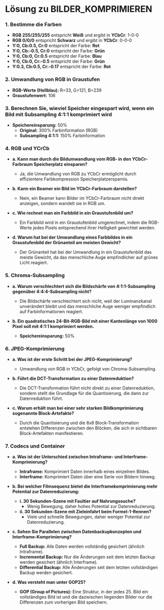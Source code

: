 # Lösung zu BILDER_KOMPRIMIEREN

### 1. Bestimme die Farben

- **RGB 255/255/255** entspricht **Weiß** und ergibt in **YCbCr**: 1-0-0
- **RGB 0/0/0** entspricht **Schwarz** und ergibt in **YCbCr**: 0-0-0
- **Y:0, Cb:0.5, Cr:0** entspricht der Farbe: **Rot**
- **Y:0, Cb:-0.5, Cr:0** entspricht der Farbe: **Grün**
- **Y:0, Cb:0, Cr:0.5** entspricht der Farbe: **Blau**
- **Y:0, Cb:0, Cr:-0.5** entspricht der Farbe: **Grün**
- **Y:0.3, Cb:0.5, Cr:-0.17** entspricht der Farbe: **Rot**

### 2. Umwandlung von RGB in Graustufen

- **RGB-Werte (Hellblau):** R=33, G=121, B=239
- **Graustufenwert:** 106

### 3. Berechnen Sie, wieviel Speicher eingespart wird, wenn ein Bild mit Subsampling 4:1:1 komprimiert wird

- **Speichereinsparung:** 50%
  - **Original:** 300% Farbinformation (RGB)
  - **Subsampling 4:1:1:** 150% Farbinformation

### 4. RGB und YCrCb

- **a. Kann man durch die Bildumwandlung vom RGB- in den YCbCr-Farbraum Speicherplatz einsparen?**
  - Ja, die Umwandlung von RGB zu YCbCr ermöglicht durch effizientere Farbkompression Speicherplatzersparnis.

- **b. Kann ein Beamer ein Bild im YCbCr-Farbraum darstellen?**
  - Nein, ein Beamer kann Bilder im YCbCr-Farbraum nicht direkt anzeigen, sondern wandelt sie in RGB um.

- **c. Wie rechnet man ein Farbbild in ein Graustufenbild um?**
  - Ein Farbbild wird in ein Graustufenbild umgerechnet, indem die RGB-Werte jedes Pixels entsprechend ihrer Helligkeit gewichtet werden.

- **d. Warum hat bei der Umwandlung eines Farbbildes in ein Graustufenbild der Grünanteil am meisten Gewicht?**
  - Der Grünanteil hat bei der Umwandlung in ein Graustufenbild das meiste Gewicht, da das menschliche Auge empfindlicher auf grünes Licht reagiert.

### 5. Chroma-Subsampling

- **a. Warum verschlechtert sich die Bildschärfe von 4:1:1-Subsampling gegenüber 4:4:4-Subsampling nicht?**
  - Die Bildschärfe verschlechtert sich nicht, weil der Luminanzkanal unverändert bleibt und das menschliche Auge weniger empfindlich auf Farbinformationen reagiert.

- **b. Ein quadratisches 24-Bit-RGB-Bild mit einer Kantenlänge von 1000 Pixel soll mit 4:1:1 komprimiert werden.**
  - **Speichereinsparung:** 50%

### 6. JPEG-Komprimierung

- **a. Was ist der erste Schritt bei der JPEG-Komprimierung?**
  - Umwandlung von RGB in YCbCr, gefolgt von Chroma-Subsampling.

- **b. Führt die DCT-Transformation zu einer Datenreduktion?**
  - Die DCT-Transformation führt nicht direkt zu einer Datenreduktion, sondern stellt die Grundlage für die Quantisierung, die dann zur Datenreduktion führt.

- **c. Warum erhält man bei einer sehr starken Bildkomprimierung sogenannte Block-Artefakte?**
  - Durch die Quantisierung und die 8x8 Block-Transformation entstehen Differenzen zwischen den Blöcken, die sich in sichtbaren Block-Artefakten manifestieren.

### 7. Codecs und Container

- **a. Was ist der Unterschied zwischen Intraframe- und Interframe-Komprimierung?**
  - **Intraframe:** Komprimiert Daten innerhalb eines einzelnen Bildes.
  - **Interframe:** Komprimiert Daten über eine Serie von Bildern hinweg.

- **b. Bei welcher Filmsequenz bietet die Interframekomprimierung mehr Potential zur Datenreduzierung:**
  - **i. 30 Sekunden-Szene mit Faultier auf Nahrungssuche?**
    - Wenig Bewegung, daher hohes Potential zur Datenreduzierung.
  - **ii. 30 Sekunden-Szene mit Zieleinfahrt beim Formel-1-Rennen?**
    - Viele und schnelle Bewegungen, daher weniger Potential zur Datenreduzierung.

- **c. Sehen Sie Parallelen zwischen Datenbackupkonzepten und Interframe-Komprimierung?**
  - **Full Backup:** Alle Daten werden vollständig gesichert (ähnlich Intraframe).
  - **Incremental Backup:** Nur die Änderungen seit dem letzten Backup werden gesichert (ähnlich Interframe).
  - **Differential Backup:** Alle Änderungen seit dem letzten vollständigen Backup werden gesichert.

- **d. Was versteht man unter GOP25?**
  - **GOP (Group of Pictures):** Eine Struktur, in der jedes 25. Bild ein vollständiges Bild ist und die dazwischen liegenden Bilder nur die Differenzen zum vorherigen Bild speichern.

